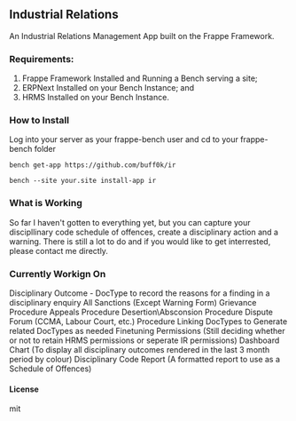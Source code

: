 ## Industrial Relations

An Industrial Relations Management App built on the Frappe Framework.

### Requirements:

1. Frappe Framework Installed and Running a Bench serving a site;
2. ERPNext Installed on your Bench Instance; and
3. HRMS Installed on your Bench Instance.

### How to Install

Log into your server as your frappe-bench user and cd to your frappe-bench folder

````
bench get-app https://github.com/buff0k/ir
````

````
bench --site your.site install-app ir
````

### What is Working

So far I haven't gotten to everything yet, but you can capture your discipllinary code schedule of offences, create a disciplinary action and a warning. There is still a lot to do and if you would like to get interrested, please contact me directly.
   
### Currently Workign On

Disciplinary Outcome - DocType to record the reasons for a finding in a disciplinary enquiry
All Sanctions (Except Warning Form)
Grievance Procedure
Appeals Procedure
Desertion\Absconsion Procedure
Dispute Forum (CCMA, Labour Court, etc.) Procedure
Linking DocTypes to Generate related DocTypes as needed
Finetuning Permissions (Still deciding whether or not to retain HRMS permissions or seperate IR permissions)
Dashboard Chart (To display all disciplinary outcomes rendered in the last 3 month period by colour)
Disciplinary Code Report (A formatted report to use as a Schedule of Offences)


#### License

mit
